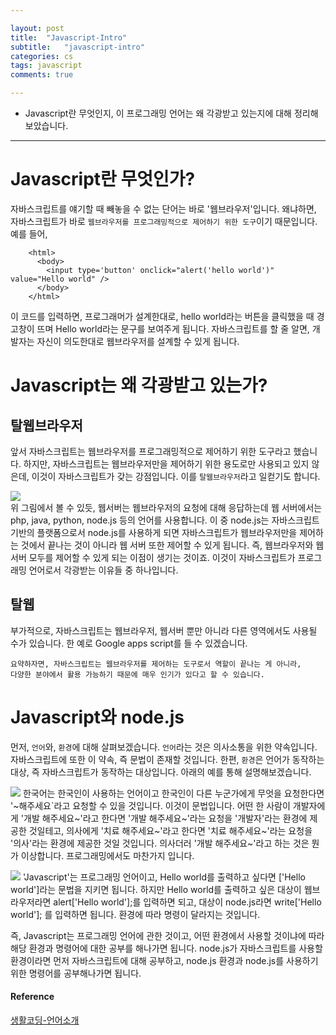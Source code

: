 ```yaml
---

layout: post
title:  "Javascript-Intro"
subtitle:   "javascript-intro"
categories: cs
tags: javascript
comments: true

---
```


- Javascript란 무엇인지, 이 프로그래밍 언어는 왜 각광받고 있는지에 대해 정리해 보았습니다.  

---

# Javascript란 무엇인가?  
자바스크립트를 얘기할 때 빼놓을 수 없는 단어는 바로 '웹브라우저'입니다. 왜냐하면, 자바스크립트가 바로 `웹브라우저를 프로그래밍적으로 제어하기 위한
도구`이기 때문입니다. 예를 들어, 

```
	<html>
	  <body>
	    <input type='button' onclick="alert('hello world')" value="Hello world" />
	  </body>
	</html>
```
이 코드를 입력하면, 프로그래머가 설계한대로, hello world라는 버튼을 클릭했을 때 경고창이 뜨며 Hello world라는 문구를 보여주게 됩니다. 
자바스크립트를 할 줄 알면, 개발자는 자신이 의도한대로 웹브라우저를 설계할 수 있게 됩니다. 

# Javascript는 왜 각광받고 있는가?

## 탈웹브라우저
  앞서 자바스크립트는 웹브라우저를 프로그래밍적으로 제어하기 위한 도구라고 했습니다. 하지만, 자바스크립트는 웹브라우저만을 제어하기 위한 용도로만 
사용되고 있지 않은데, 이것이 자바스크립트가 갖는 강점입니다. 이를 `탈웹브라우저`라고 일컫기도 합니다. 

![](http://drive.google.com/uc?export=view&id=1aMr0_kU_PhT_9r2YpJaLsL11Xaeb_afg)  
위 그림에서 볼 수 있듯, 웹서버는 웹브라우저의 요청에 대해 응답하는데 웹 서버에서는 php, java, python, node.js 등의 언어를 사용합니다.
이 중 node.js는 자바스크립트 기반의 플랫폼으로서 node.js를 사용하게 되면 자바스크립트가 웹브라우저만을 제어하는 것에서 끝나는 것이 아니라
웹 서버 또한 제어할 수 있게 됩니다. 즉, 웹브라우저와 웹서버 모두를 제어할 수 있게 되는 이점이 생기는 것이죠. 이것이 자바스크립트가 프로그래밍
언어로서 각광받는 이유들 중 하나입니다.  

## 탈웹
  부가적으로, 자바스크립트는 웹브라우저, 웹서버 뿐만 아니라 다른 영역에서도 사용될 수가 있습니다. 한 예로 Google apps script를 들 수 있겠습니다. 
  
```
요약하자면, 자바스크립트는 웹브라우저를 제어하는 도구로서 역할이 끝나는 게 아니라,
다양한 분야에서 활용 가능하기 때문에 매우 인기가 있다고 할 수 있습니다. 
```
  
# Javascript와 node.js
  먼저, `언어`와, `환경`에 대해 살펴보겠습니다. `언어`라는 것은 의사소통을 위한 약속입니다. 자바스크립트에 또한 이 약속, 즉 문법이 존재할 것입니다. 한편, `환경`은 언어가 동작하는 대상, 즉 자바스크립트가 동작하는 대상입니다. 아래의 예를 통해 설명해보겠습니다. 
  
![](http://drive.google.com/uc?export=view&id=1z6xt_6Jts5v9wdNgO5KXpdovageDaG-R)
한국어는 한국인이 사용하는 언어이고 한국인이 다른 누군가에게 무엇을 요청한다면 '~해주세요`라고 요청할 수 있을 것입니다. 이것이 문법입니다. 
어떤 한 사람이 개발자에게 '개발 해주세요~'라고 한다면 '개발 해주세요~'라는 요청을 '개발자'라는 환경에 제공한 것일테고,
의사에게 '치료 해주세요~'라고 한다면 '치료 해주세요~'라는 요청을 '의사'라는 환경에 제공한 것일 것입니다.
의사더러 '개발 해주세요~'라고 하는 것은 뭔가 이상합니다. 프로그래밍에서도 마찬가지 입니다.

![](http://drive.google.com/uc?export=view&id=1HOsP_H3w4UNNJKSkd2pPpwcFLrpWH_Ao)
'Javascript'는 프로그래밍 언어이고, Hello world를 출력하고 싶다면 ['Hello world']라는 문법을 지키면 됩니다.
하지만 Hello world를 출력하고 싶은 대상이 웹브라우저라면 alert['Hello world'];를 입력하면 되고,
대상이 node.js라면 write['Hello world']; 를 입력하면 됩니다. 환경에 따라 명령이 달라지는 것입니다. 

즉, Javascript는 프로그래밍 언어에 관한 것이고, 어떤 환경에서 사용할 것이냐에 따라 해당 환경과 명령어에 대한 공부를 해나가면 됩니다. 
node.js가 자바스크립트를 사용할 환경이라면 먼저 자바스크립트에 대해 공부하고, node.js 환경과 node.js를 사용하기 위한 명령어를 공부해나가면
됩니다.

#### Reference
[생활코딩-언어소개](https://opentutorials.org/course/743/4650)
